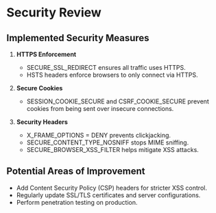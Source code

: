 # Security Review

## Implemented Security Measures
1. **HTTPS Enforcement**
   - SECURE_SSL_REDIRECT ensures all traffic uses HTTPS.
   - HSTS headers enforce browsers to only connect via HTTPS.

2. **Secure Cookies**
   - SESSION_COOKIE_SECURE and CSRF_COOKIE_SECURE prevent cookies from being sent over insecure connections.

3. **Security Headers**
   - X_FRAME_OPTIONS = DENY prevents clickjacking.
   - SECURE_CONTENT_TYPE_NOSNIFF stops MIME sniffing.
   - SECURE_BROWSER_XSS_FILTER helps mitigate XSS attacks.

## Potential Areas of Improvement
- Add Content Security Policy (CSP) headers for stricter XSS control.
- Regularly update SSL/TLS certificates and server configurations.
- Perform penetration testing on production.
